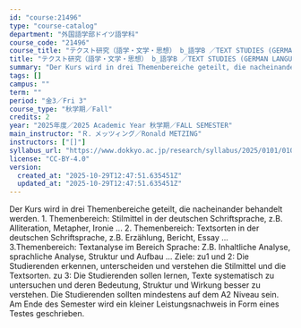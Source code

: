 ```yaml
---
id: "course:21496"
type: "course-catalog"
department: "外国語学部ドイツ語学科"
course_code: "21496"
course_title: "テクスト研究（語学・文学・思想） b_語学B ／TEXT STUDIES (GERMAN LANGUAGE, LITERATURE AND THOUGHT) b"
title: "テクスト研究（語学・文学・思想） b_語学B ／TEXT STUDIES (GERMAN LANGUAGE, LITERATURE AND THOUGHT) b"
summary: "Der Kurs wird in drei Themenbereiche geteilt, die nacheinander behandelt werden. 1. Themenbereich: Stilmittel in der deu…"
tags: []
campus: ""
term: ""
period: "金3／Fri 3"
course_type: "秋学期／Fall"
credits: 2
year: "2025年度／2025 Academic Year 秋学期／FALL SEMESTER"
main_instructor: "Ｒ．メッツィング／Ronald METZING"
instructors: ["[]"]
syllabus_url: "https://www.dokkyo.ac.jp/research/syllabus/2025/0101/0101_21496_ja_JP.html"
license: "CC-BY-4.0"
version:
  created_at: "2025-10-29T12:47:51.635451Z"
  updated_at: "2025-10-29T12:47:51.635451Z"
---
```

Der Kurs wird in drei Themenbereiche geteilt, die nacheinander behandelt werden. 1. Themenbereich: Stilmittel in der deutschen Schriftsprache, z.B. Alliteration, Metapher, Ironie ... 2. Themenbereich: Textsorten in der deutschen Schriftsprache, z.B. Erzählung, Bericht, Essay ... 3.Themenbereich: Textanalyse im Bereich Sprache: Z.B. Inhaltliche Analyse, sprachliche Analyse, Struktur und Aufbau ... Ziele: zu1 und 2: Die Studierenden erkennen, unterscheiden und verstehen die Stilmittel und die Textsorten. zu 3: Die Studierenden sollen lernen, Texte systematisch zu untersuchen und deren Bedeutung, Struktur und Wirkung besser zu verstehen. Die Studierenden sollten mindestens auf dem A2 Niveau sein. Am Ende des Semester wird ein kleiner Leistungsnachweis in Form eines Testes geschrieben.
